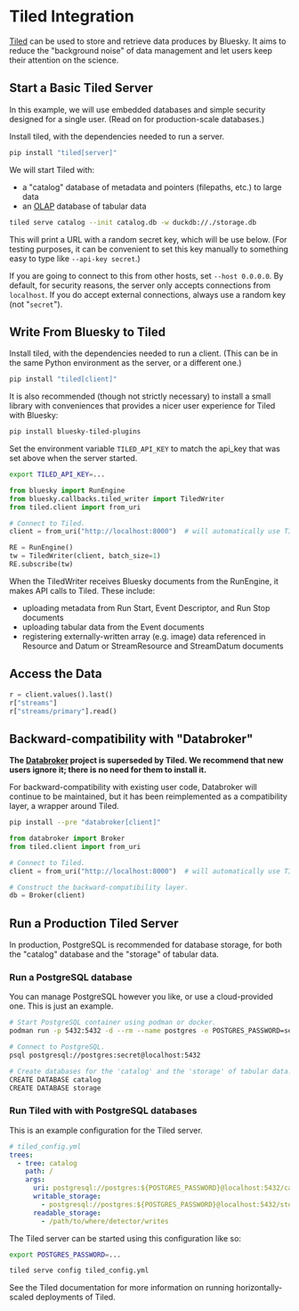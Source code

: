 # Tiled Integration

[Tiled][] can be used to store and retrieve data produces by Bluesky. It aims
to reduce the "background noise" of data management and let users keep their
attention on the science.

## Start a Basic Tiled Server

In this example, we will use embedded databases and simple security
designed for a single user. (Read on for production-scale databases.)

Install tiled, with the dependencies needed to run a server.

```sh
pip install "tiled[server]"
```

We will start Tiled with:
- a "catalog" database of metadata and pointers (filepaths, etc.) to large data
- an [OLAP][] database of tabular data

```sh
tiled serve catalog --init catalog.db -w duckdb://./storage.db
```

This will print a URL with a random secret key, which will be use below. (For
testing purposes, it can be convenient to set this key manually to something
easy to type like `--api-key secret`.)

If you are going to connect to this from other hosts, set `--host 0.0.0.0`. By
default, for security reasons, the server only accepts connections from
`localhost`. If you do accept external connections, always use a random key
(not "`secret`").

## Write From Bluesky to Tiled

Install tiled, with the dependencies needed to run a client. (This can be
in the same Python environment as the server, or a different one.)

```sh
pip install "tiled[client]"
```

It is also recommended (though not strictly necessary) to install a small
library with conveniences that provides a nicer user experience for Tiled with
Bluesky:

```sh
pip install bluesky-tiled-plugins
```

Set the environment variable ``TILED_API_KEY`` to match the api_key that was
set above when the server started.

```sh
export TILED_API_KEY=...
```

```python
from bluesky import RunEngine
from bluesky.callbacks.tiled_writer import TiledWriter
from tiled.client import from_uri

# Connect to Tiled.
client = from_uri("http://localhost:8000")  # will automatically use TILED_API_KEY

RE = RunEngine()
tw = TiledWriter(client, batch_size=1)
RE.subscribe(tw)
```

When the TiledWriter receives Bluesky documents from the RunEngine, it makes
API calls to Tiled. These include:

- uploading metadata from Run Start, Event Descriptor, and Run Stop documents
- uploading tabular data from the Event documents
- registering externally-written array (e.g. image) data referenced in
  Resource and Datum or StreamResource and StreamDatum documents
 
## Access the Data

```python
r = client.values().last()
r["streams"]
r["streams/primary"].read()
```

## Backward-compatibility with "Databroker"

**The [Databroker][] project is superseded by Tiled. We recommend that new users
ignore it; there is no need for them to install it.**

For backward-compatibility with existing user code, Databroker will continue to
be maintained, but it has been reimplemented as a compatibility layer, a
wrapper around Tiled.

```sh
pip install --pre "databroker[client]"
```

```python
from databroker import Broker
from tiled.client import from_uri

# Connect to Tiled.
client = from_uri("http://localhost:8000")  # will automatically use TILED_API_KEY

# Construct the backward-compatibility layer.
db = Broker(client)
```

## Run a Production Tiled Server

In production, PostgreSQL is recommended for database storage, for both the
"catalog" database and the "storage" of tabular data.

### Run a PostgreSQL database

You can manage PostgreSQL however you like, or use a cloud-provided one.
This is just an example.

```sh
# Start PostgreSQL container using podman or docker.
podman run -p 5432:5432 -d --rm --name postgres -e POSTGRES_PASSWORD=secret docker.io/library/postgres

# Connect to PostgreSQL.
psql postgresql://postgres:secret@localhost:5432

# Create databases for the 'catalog' and the 'storage' of tabular data.
CREATE DATABASE catalog
CREATE DATABASE storage
```

### Run Tiled with with PostgreSQL databases

This is an example configuration for the Tiled server.

```yaml
# tiled_config.yml
trees:
  - tree: catalog
    path: /
    args:
      uri: postgresql://postgres:${POSTGRES_PASSWORD}@localhost:5432/catalog
      writable_storage:
        - postgresql://postgres:${POSTGRES_PASSWORD}@localhost:5432/storage
      readable_storage:
        - /path/to/where/detector/writes
```

The Tiled server can be started using this configuration like so:

```sh
export POSTGRES_PASSWORD=...

tiled serve config tiled_config.yml
```

See the Tiled documentation for more information on running
horizontally-scaled deployments of Tiled.

[OLAP]: https://en.wikipedia.org/wiki/Online_analytical_processing
[Tiled]: https://blueskyproject.io/tiled
[Databroker]: http://blueskyproject.io/databroker
